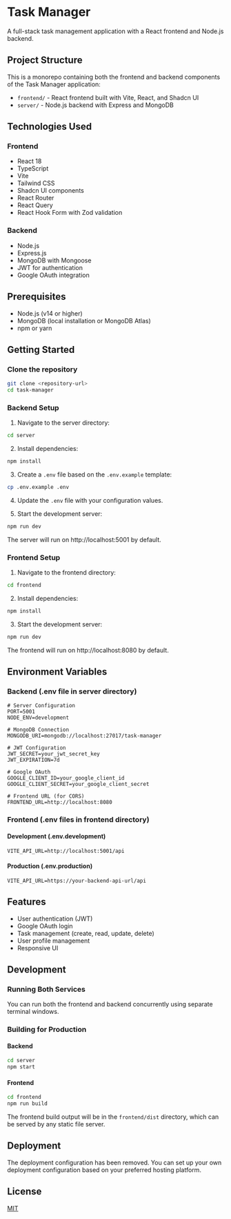 # Task Manager

A full-stack task management application with a React frontend and Node.js backend.

## Project Structure

This is a monorepo containing both the frontend and backend components of the Task Manager application:

- `frontend/` - React frontend built with Vite, React, and Shadcn UI
- `server/` - Node.js backend with Express and MongoDB

## Technologies Used

### Frontend
- React 18
- TypeScript
- Vite
- Tailwind CSS
- Shadcn UI components
- React Router
- React Query
- React Hook Form with Zod validation

### Backend
- Node.js
- Express.js
- MongoDB with Mongoose
- JWT for authentication
- Google OAuth integration

## Prerequisites

- Node.js (v14 or higher)
- MongoDB (local installation or MongoDB Atlas)
- npm or yarn

## Getting Started

### Clone the repository

```bash
git clone <repository-url>
cd task-manager
```

### Backend Setup

1. Navigate to the server directory:
```bash
cd server
```

2. Install dependencies:
```bash
npm install
```

3. Create a `.env` file based on the `.env.example` template:
```bash
cp .env.example .env
```

4. Update the `.env` file with your configuration values.

5. Start the development server:
```bash
npm run dev
```

The server will run on http://localhost:5001 by default.

### Frontend Setup

1. Navigate to the frontend directory:
```bash
cd frontend
```

2. Install dependencies:
```bash
npm install
```

3. Start the development server:
```bash
npm run dev
```

The frontend will run on http://localhost:8080 by default.

## Environment Variables

### Backend (.env file in server directory)

```
# Server Configuration
PORT=5001
NODE_ENV=development

# MongoDB Connection
MONGODB_URI=mongodb://localhost:27017/task-manager

# JWT Configuration
JWT_SECRET=your_jwt_secret_key
JWT_EXPIRATION=7d

# Google OAuth
GOOGLE_CLIENT_ID=your_google_client_id
GOOGLE_CLIENT_SECRET=your_google_client_secret

# Frontend URL (for CORS)
FRONTEND_URL=http://localhost:8080
```

### Frontend (.env files in frontend directory)

#### Development (.env.development)

```
VITE_API_URL=http://localhost:5001/api
```

#### Production (.env.production)

```
VITE_API_URL=https://your-backend-api-url/api
```

## Features

- User authentication (JWT)
- Google OAuth login
- Task management (create, read, update, delete)
- User profile management
- Responsive UI

## Development

### Running Both Services

You can run both the frontend and backend concurrently using separate terminal windows.

### Building for Production

#### Backend
```bash
cd server
npm start
```

#### Frontend
```bash
cd frontend
npm run build
```

The frontend build output will be in the `frontend/dist` directory, which can be served by any static file server.

## Deployment

The deployment configuration has been removed. You can set up your own deployment configuration based on your preferred hosting platform.

## License

[MIT](LICENSE)
